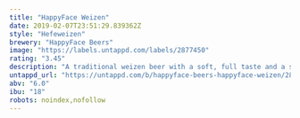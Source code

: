 ```yaml
---
title: "HappyFace Weizen"
date: 2019-02-07T23:51:29.839362Z
style: "Hefeweizen"
brewery: "HappyFace Beers"
image: "https://labels.untappd.com/labels/2877450"
rating: "3.45"
description: "A traditional weizen beer with a soft, full taste and a smooth aftertaste."
untappd_url: "https://untappd.com/b/happyface-beers-happyface-weizen/2877450"
abv: "6.0"
ibu: "18"
robots: noindex,nofollow
---
```

